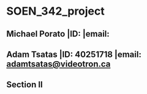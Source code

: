 # SOEN_342_project
## Michael Porato |ID:  |email: 
## Adam Tsatas |ID: 40251718 |email: adamtsatas@videotron.ca
## Section II
